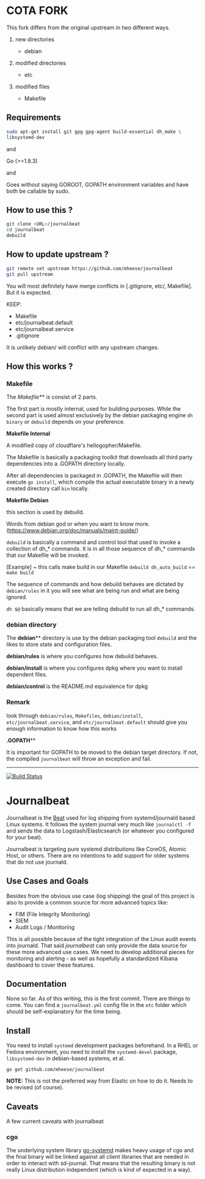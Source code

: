 # COTA FORK

This fork differs from the original upstream in two different ways. 

1. new directories
	- debian

2. modified directories
	- etc

3. modified files
	- Makefile

## Requirements

```sh
sudo apt-get install git gpg gpg-agent build-essential dh_make \
libsystemd-dev
```

and

Go (>=1.8.3)

and

Goes without saying GOROOT, GOPATH environment variables and have both be callable by sudo.

## How to use this ?

```sh
git clone <URL>/journalbeat
cd journalbeat
debuild
```

## How to update upstream ?

```sh
git remote set upstream https://github.com/mheese/journalbeat
git pull upstream
```

You will most definitely have merge conflicts in [.gitignore, etc/, Makefile]. But it is expected.

KEEP:
- Makefile
- etc/journalbeat.default
- etc/journalbeat.service
- .gitignore

It is unlikely debian/ will conflict with any upstream changes.

## How this works ?

### Makefile

The _Makefile_** is consist of 2 parts.

The first part is mostly internal, used for building purposes.
While the second part is used almost exclusively by the debian packaging engine `dh binary` or `debuild` depends on your preference.

__Makefile Internal__

A modified copy of cloudflare's hellogopher/Makefile.

The Makefile is basically a packaging toolkit that downloads all third party dependencies into a .GOPATH directory locally. 

After all dependencies is packaged in .GOPATH, the Makefile will then execute `go install`, which compile the actual executable binary in a newly created directory call `bin` locally.

__Makefile Debian__

this section is used by debuild.

Words from debian god or when you want to know more. (https://www.debian.org/doc/manuals/maint-guide/)

`debuild` is basically a command and control tool that used to invoke a collection of dh_* commands. It is in all those sequence of dh_* commands that our Makefile will be invoked.

[Example] ~ this calls make build in our Makefile
`debuild dh_auto_build` == `make build`

The sequence of commands and how debuild behaves are dictated by `debian/rules` in it you will see what are being run and what are being ignored. 

`dh $@` basically means that we are telling debuild to run all dh_* commands.

### debian directory

The __debian__** directory is use by the debian packaging tool `debuild` and the likes to store state and configuration files.

__debian/rules__ is where you configures how debuild behaves.

__debian/install__ is where you configures dpkg where you want to install dependent files.

__debian/control__ is the README.md equivalence for dpkg


### Remark

look through `debian/rules`, `Makefiles`, `debian/install`, `etc/journalbeat.service`, and `etc/journalbeat.default` should give you enough information to know how this works

__.GOPATH__**

It is important for GOPATH to be moved to the debian target directory. If not, the compiled `journalbeat` will throw an exception and fail.

---


[![Build Status](https://travis-ci.org/mheese/journalbeat.svg?branch=master)](https://travis-ci.org/mheese/journalbeat)

# Journalbeat

Journalbeat is the [Beat](https://www.elastic.co/products/beats) used for log
shipping from systemd/journald based Linux systems. It follows the system journal
very much like `journalctl -f` and sends the data to Logstash/Elasticsearch (or
whatever you configured for your beat).

Journalbeat is targeting pure systemd distributions like CoreOS, Atomic Host, or
others. There are no intentions to add support for older systems that do not use
journald.

## Use Cases and Goals

Besides from the obvious use case (log shipping) the goal of this project is also
to provide a common source for more advanced topics like:
- FIM (File Integrity Monitoring)
- SIEM
- Audit Logs / Monitoring

This is all possible because of the tight integration of the Linux audit events
into journald. That said _journalbeat_ can only provide the data source for
these more advanced use cases. We need to develop additional pieces for
monitoring and alerting - as well as hopefully a standardized Kibana dashboard
to cover these features.

## Documentation

None so far. As of this writing, this is the first commit. There are things to
come. You can find a `journalbeat.yml` config file in the `etc` folder which
should be self-explanatory for the time being.

## Install

You need to install `systemd` development packages beforehand. In a
RHEL or Fedora environment, you need to install the `systemd-devel` package, `libsystemd-dev` in debian-based systems, et al.

`go get github.com/mheese/journalbeat`

**NOTE:** This is not the preferred way from Elastic on how to do it. Needs to
be revised (of course).

## Caveats

A few current caveats with journalbeat

### cgo

The underlying system library [go-systemd](https://github.com/coreos/go-systemd) makes heavy usage of cgo and the final binary will be linked against all client libraries that are needed in order to interact with sd-journal. That means that
the resulting binary is not really Linux distribution independent (which is kind of expected in a way).
